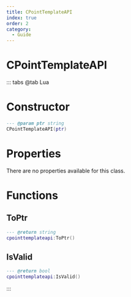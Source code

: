 ```yaml
---
title: CPointTemplateAPI
index: true
order: 2
category:
  - Guide
---
```


# CPointTemplateAPI

::: tabs
@tab Lua
# Constructor
```lua
--- @param ptr string
CPointTemplateAPI(ptr)
```
# Properties
There are no properties available for this class.
# Functions
## ToPtr
```lua
--- @return string
cpointtemplateapi:ToPtr()
```
## IsValid
```lua
--- @return bool
cpointtemplateapi:IsValid()
```

:::